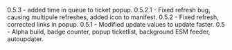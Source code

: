 0.5.3   - added time in queue to ticket popup.
0.5.2.1 - Fixed refresh bug, causing multipule refreshes, added icon to manifest.
0.5.2   - Fixed refresh, corrected links in popup.
0.5.1   - Modified update values to update faster.
0.5     - Alpha build, badge counter, popup ticketlist, background ESM feeder, autoupdater.

